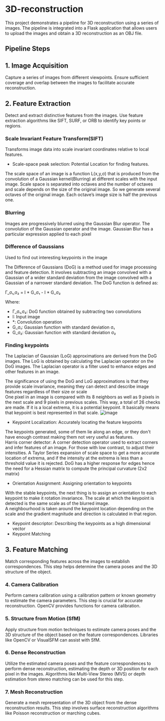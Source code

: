 # 3D-reconstruction

This project demonstrates a pipeline for 3D reconstruction using a series of images. The pipeline is integrated into a Flask application that allows users to upload the images and obtain a 3D reconstruction as an OBJ file.

## Pipeline Steps

## 1. Image Acquisition
Capture a series of images from different viewpoints. Ensure sufficient coverage and overlap between the images to facilitate accurate reconstruction.

## 2. Feature Extraction
Detect and extract distinctive features from the images. Use feature extraction algorithms like SIFT, SURF, or ORB to identify key points or regions.

### Scale Invariant Feature Transform(SIFT)

Transforms image data into scale invariant coordinates relative to local features.

- Scale-space peak selection: Potential Location for finding features.<br>

The scale space of an image is a function L(x,y,σ) that is produced from the convolution of a Gaussian kernel(Blurring) at different scales with the input image. Scale space is separated into octaves and the number of octaves and scale depends on the size of the original image. So we generate several octaves of the original image. Each octave’s image size is half the previous one.

### Blurring

Images are progressively blurred using the Gaussian Blur operator. The convolution of the Gaussian operator and the image.
Gaussian Blur has a particular expression applied to each pixel

### Difference of Gaussians
Used to find out interesting keypoints in the image

The Difference of Gaussians (DoG) is a method used for image processing and feature detection. It involves subtracting an image convolved with a Gaussian of a wider standard deviation from the image convolved with a Gaussian of a narrower standard deviation.<be>
The DoG function is defined as:

Γ_σ₁,σ₂ = I * G_σ₁ - I * G_σ₂

Where:
- Γ_σ₁,σ₂: DoG function obtained by subtracting two convolutions
- I: Input image
- *: Convolution operation
- G_σ₁: Gaussian function with standard deviation σ₁
- G_σ₂: Gaussian function with standard deviation σ₂

### Finding keypoints
The Laplacian of Gaussian (LoG) approximations are derived from the DoG images. The LoG is obtained by calculating the Laplacian operator on the DoG images. The Laplacian operator is a filter used to enhance edges and other features in an image.

The significance of using the DoG and LoG approximations is that they provide scale invariance, meaning they can detect and describe image features regardless of their size or scale<br>
One pixel in an image is compared with its 8 neighbors as well as 9 pixels in the next scale and 9 pixels in previous scales. This way, a total of 26 checks are made. If it is a local extrema, it is a potential keypoint. It basically means that keypoint is best represented in that scale.
![image](https://github.com/kaburia/3D-reconstruction/assets/88529649/a9398a9b-4f6c-460c-878d-47b45421c7b9)



- Keypoint Localization: Accurately locating the feature keypoints

The keypoints generated, some of them lie along an edge, or they don't have enough contrast making them not very useful as features.<br>
Harris corner detector: A corner detection operator used to extract corners and infer features of an image.
For those with low contrast, to adjust their intensities.
A Taylor Series expansion of scale space to get a more accurate location of extrema, and if the intensity at the extrema is less than a threshold value it is rejected.
DoG has a higher response for edges hence the need for a Hessian matrix to compute the principal curvature (2x2 matrix)


- Orientation Assignment: Assigning orientation to keypoints

With the stable keypoints, the next thing is to assign an orientation to each keypoint to make it rotation invariance.
The scale at which the keypoint is detected is the same scale as of the blurred image.<br>
A neighbourhood is taken around the keypoint location depending on the scale and the gradient magnitude and direction is calculated in that region.
  
- Keypoint descriptor: Describing the keypoints as a high dimensional vector
- Keypoint Matching

## 3. Feature Matching
Match corresponding features across the images to establish correspondences. This step helps determine the camera poses and the 3D structure of the object.

### 4. Camera Calibration
Perform camera calibration using a calibration pattern or known geometry to estimate the camera parameters. This step is crucial for accurate reconstruction. OpenCV provides functions for camera calibration.

### 5. Structure from Motion (SfM)
Apply structure from motion techniques to estimate camera poses and the 3D structure of the object based on the feature correspondences. Libraries like OpenCV or VisualSFM can assist with SfM.

### 6. Dense Reconstruction
Utilize the estimated camera poses and the feature correspondences to perform dense reconstruction, estimating the depth or 3D position for each pixel in the images. Algorithms like Multi-View Stereo (MVS) or depth estimation from stereo matching can be used for this step.

### 7. Mesh Reconstruction
Generate a mesh representation of the 3D object from the dense reconstruction results. This step involves surface reconstruction algorithms like Poisson reconstruction or marching cubes.



